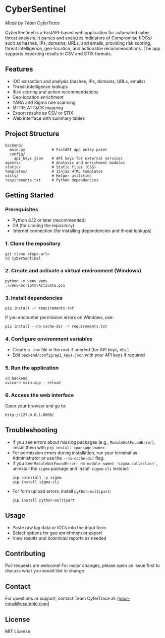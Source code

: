 
# CyberSentinel

*Made by Team CyferTrace*

CyberSentinel is a FastAPI-based web application for automated cyber threat analysis. It parses and analyzes Indicators of Compromise (IOCs) such as hashes, IPs, domains, URLs, and emails, providing risk scoring, threat intelligence, geo-location, and actionable recommendations. The app supports exporting results in CSV and STIX formats.

## Features
- IOC extraction and analysis (hashes, IPs, domains, URLs, emails)
- Threat intelligence lookups
- Risk scoring and action recommendations
- Geo-location enrichment
- YARA and Sigma rule scanning
- MITRE ATT&CK mapping
- Export results as CSV or STIX
- Web interface with summary tables

## Project Structure
```
backend/
  main.py            # FastAPI app entry point
  config/
    api_keys.json    # API keys for external services
agents/              # Analysis and enrichment modules
static/              # Static files (CSS)
templates/           # Jinja2 HTML templates
utils/               # Helper utilities
requirements.txt     # Python dependencies
```

## Getting Started

### Prerequisites
- Python 3.12 or later (recommended)
- Git (for cloning the repository)
- Internet connection (for installing dependencies and threat lookups)


### 1. Clone the repository
```
git clone <repo-url>
cd CyberSentinel
```

### 2. Create and activate a virtual environment (Windows)
```
python -m venv venv
.\venv\Scripts\Activate.ps1
```

### 3. Install dependencies
```
pip install -r requirements.txt
```

If you encounter permission errors on Windows, use:
```
pip install --no-cache-dir -r requirements.txt
```

### 4. Configure environment variables
- Create a `.env` file in the root if needed (for API keys, etc.)
- Edit `backend/config/api_keys.json` with your API keys if required

### 5. Run the application
```
cd backend
uvicorn main:app --reload
```

### 6. Access the web interface
Open your browser and go to:
```
http://127.0.0.1:8000/
```

## Troubleshooting
- If you see errors about missing packages (e.g., `ModuleNotFoundError`), install them with `pip install <package-name>`.
- For permission errors during installation, run your terminal as Administrator or use the `--no-cache-dir` flag.
- If you see `ModuleNotFoundError: No module named 'sigma.collection'`, uninstall the `sigma` package and install `sigma-cli` instead:
  ```
  pip uninstall -y sigma
  pip install sigma-cli
  ```
- For form upload errors, install `python-multipart`:
  ```
  pip install python-multipart
  ```

## Usage
- Paste raw log data or IOCs into the input form
- Select options for geo enrichment or export
- View results and download reports as needed

## Contributing
Pull requests are welcome! For major changes, please open an issue first to discuss what you would like to change.

## Contact
For questions or support, contact Team CyferTrace at: [your-email@example.com]

## License
MIT License
